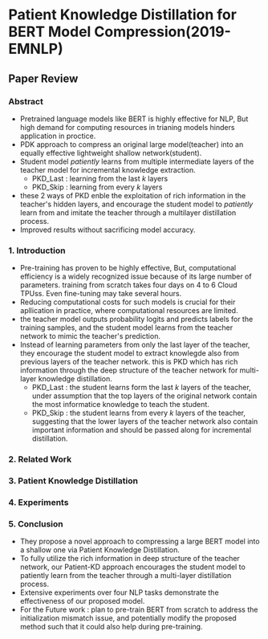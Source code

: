 # Patient Knowledge Distillation for BERT Model Compression(2019-EMNLP)
## Paper Review

### **Abstract**
 * Pretrained language models like BERT is highly effective for NLP, But high demand for computing resources in trianing models hinders application in proctice.
 * PDK approach to compress an original large model(teacher) into an equally effective lightweight shallow network(student).
 * Student model *patiently* learns from multiple intermediate layers of the teacher model for incremental knowledge extraction.
   - PKD_Last : learning from the last *k* layers
   - PKD_Skip : learning from every *k* layers
* these 2 ways of PKD enble the exploitation of rich information in the teacher's hidden layers, and encourage the student model to *patiently* learn from and imitate the teacher through a multilayer distillation process.
* Improved results without sacrificing model accuracy.

### **1. Introduction**
  *  Pre-training has proven to be highly effective, But, computational efficiency is a widely recognized issue because of its large number of parameters. training from scratch takes four days on 4 to 6 Cloud TPUss. Even fine-tuning may take several hours.
  * Reducing computational costs for such models is crucial for their apllication in practice, where computational resources are limited.
  * the teacher model outputs probability logits and predicts labels for the training samples, and the student model learns from the teacher network to mimic the teacher's prediction.
  * Instead of learning parameters from only the last layer of the teacher, they encourage the student model to extract knowlegde also from previous layers of the teacher network. this is PKD which has rich information through the deep structure of the teacher network for multi-layer knowledge distillation.
    - PKD_Last : the student learns form the last *k* layers of the teacher, under assumption that the top layers of the original network contain the most informatice knowledge to teach the student.
    - PKD_Skip : the student learns from every *k* layers of the teacher, suggesting that the lower layers of the teacher network also contain important information and should be passed along for incremental distillation.
### **2. Related Work**
### **3. Patient Knowledge Distillation**
### **4. Experiments**
### **5. Conclusion** 
   * They propose a novel approach to compressing a large BERT model into a shallow one via Patient Knowledge Distillation.
   * To fully utilize the rich information in deep structure of the teacher network, our Patient-KD approach encourages the student model to patiently learn from the teacher through a multi-layer distillation process.
   * Extensive experiments over four NLP tasks demonstrate the effectiveness of our proposed model.
   * For the Future work : plan to pre-train BERT from scratch to address the initialization mismatch issue, and potentially modify the proposed method such that it could also help during pre-training.
